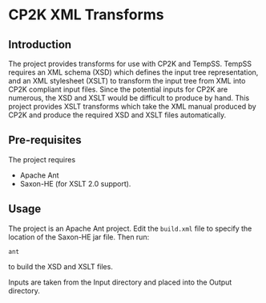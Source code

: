 CP2K XML Transforms
===================

Introduction
------------

The project provides transforms for use with CP2K and TempSS. TempSS requires an XML schema (XSD) which defines the input tree representation, and an XML stylesheet (XSLT) to transform the input tree from XML into CP2K compliant input files. Since the potential inputs for CP2K are numerous, the XSD and XSLT would be difficult to produce by hand. This project provides XSLT transforms which take the XML manual produced by CP2K and produce the required XSD and XSLT files automatically.

Pre-requisites
--------------
The project requires
 * Apache Ant
 * Saxon-HE (for XSLT 2.0 support).

Usage
-----

The project is an Apache Ant project. Edit the `build.xml` file to specify the location of the Saxon-HE jar file. Then run:

    ant

to build the XSD and XSLT files.

Inputs are taken from the Input directory and placed into the Output directory.
